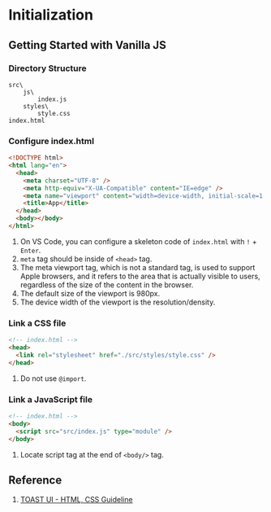 # Initialization

## Getting Started with Vanilla JS

### Directory Structure

```
src\
    js\
        index.js
    styles\
        style.css
index.html
```

### Configure index.html

```html
<!DOCTYPE html>
<html lang="en">
  <head>
    <meta charset="UTF-8" />
    <meta http-equiv="X-UA-Compatible" content="IE=edge" />
    <meta name="viewport" content="width=device-width, initial-scale=1.0" />
    <title>App</title>
  </head>
  <body></body>
</html>
```

1. On VS Code, you can configure a skeleton code of `index.html` with `!` + `Enter`.
2. `meta` tag should be inside of `<head>` tag.
3. The meta viewport tag, which is not a standard tag, is used to support Apple browsers, and it refers to the area that is actually visible to users, regardless of the size of the content in the browser.
4. The default size of the viewport is 980px.
5. The device width of the viewport is the resolution/density.

### Link a CSS file

```html
<!-- index.html -->
<head>
  <link rel="stylesheet" href="./src/styles/style.css" />
</head>
```

1. Do not use `@import`.

### Link a JavaScript file

```html
<!-- index.html -->
<body>
  <script src="src/index.js" type="module" />
</body>
```

1. Locate script tag at the end of `<body/>` tag.

## Reference

1. <a href = "https://ui.toast.com/fe-guide/ko_HTMLCSS">TOAST UI - HTML, CSS Guideline</a>
